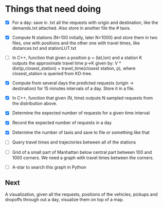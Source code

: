 # Things that need doing

- [x] For a day: save in .txt all the requests with origin and
destination, like the demands.txt attached. Also store in another file
the # taxis.

- [x] Compute N stations (N=100 initially, later N=1000) and store them in
two files, one with positions and the other one with travel times,
like distances.txt and stationLUT.txt

- [ ] In C++, function that given a position p = (lat,lon) and a station K
outputs the approximate travel time p->K given by: V *
dist(p,closest_station) + travel_time(closest station, p), where
closest_station is queried from KD-tree.

- [x] Compute from several days the predicted requests (origin ->
destination) for 15 minutes intervals of a day. Store it in a file.

- [x] In C++, function that given (N, time) outputs N sampled requests
from the distribution above.

- [x] Determine the expected number of requests for a given time interval

- [x] Record the expected number of requests in a day

- [x] Determine the number of taxis and save to file or something like that

- [ ] Query travel times and trajectories between all of the stations

- [ ] Grid of a small part of Manhattan below central part between 100 and
1000 corners. We need a graph with travel times between the corners.

- [ ] A-star to search this graph in Python

## Next
A visualization, given all the requests, positions of the
vehicles, pickups and dropoffs through out a day, visualize them on
top of a map.

